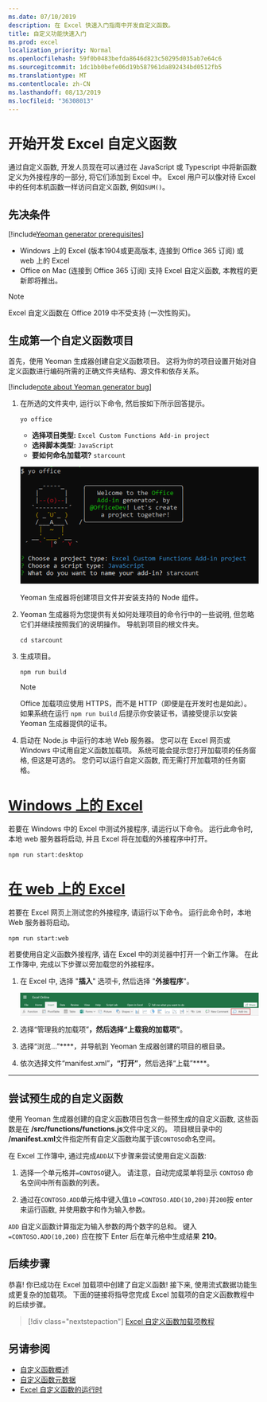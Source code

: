 ```yaml
---
ms.date: 07/10/2019
description: 在 Excel 快速入门指南中开发自定义函数。
title: 自定义功能快速入门
ms.prod: excel
localization_priority: Normal
ms.openlocfilehash: 59f0b0483befda8646d823c50295d035ab7e64c6
ms.sourcegitcommit: 1dc1bb0befe06d19b587961da892434bd0512fb5
ms.translationtype: MT
ms.contentlocale: zh-CN
ms.lasthandoff: 08/13/2019
ms.locfileid: "36308013"
---
```

# <a name="get-started-developing-excel-custom-functions"></a>开始开发 Excel 自定义函数

通过自定义函数, 开发人员现在可以通过在 JavaScript 或 Typescript 中将新函数定义为外接程序的一部分, 将它们添加到 Excel 中。 Excel 用户可以像对待 Excel 中的任何本机函数一样访问自定义函数, 例如`SUM()`。

## <a name="prerequisites"></a>先决条件

[!include[Yeoman generator prerequisites](../includes/quickstart-yo-prerequisites.md)]

* Windows 上的 Excel (版本1904或更高版本, 连接到 Office 365 订阅) 或 web 上的 Excel
* Office on Mac (连接到 Office 365 订阅) 支持 Excel 自定义函数, 本教程的更新即将推出。

>[!NOTE]
>Excel 自定义函数在 Office 2019 中不受支持 (一次性购买)。

## <a name="build-your-first-custom-functions-project"></a>生成第一个自定义函数项目

首先，使用 Yeoman 生成器创建自定义函数项目。 这将为你的项目设置开始对自定义函数进行编码所需的正确文件夹结构、源文件和依存关系。

[!include[note about Yeoman generator bug](../includes/note-yeoman-generator-bug-201908.md)]

1. 在所选的文件夹中, 运行以下命令, 然后按如下所示回答提示。

    ```command&nbsp;line
    yo office
    ```

    - **选择项目类型:** `Excel Custom Functions Add-in project`
    - **选择脚本类型:** `JavaScript`
    - **要如何命名加载项?** `starcount`

    ![自定义函数的 Office 外接程序提示的 Yeoman 生成器](../images/starcountPrompt.png)

    Yeoman 生成器将创建项目文件并安装支持的 Node 组件。

2. Yeoman 生成器将为您提供有关如何处理项目的命令行中的一些说明, 但忽略它们并继续按照我们的说明操作。 导航到项目的根文件夹。

    ```command&nbsp;line
    cd starcount
    ```

3. 生成项目。 

    ```command&nbsp;line
    npm run build
    ```

    > [!NOTE]
    > Office 加载项应使用 HTTPS，而不是 HTTP（即便是在开发时也是如此）。 如果系统在运行 `npm run build` 后提示你安装证书，请接受提示以安装 Yeoman 生成器提供的证书。

4. 启动在 Node.js 中运行的本地 Web 服务器。 您可以在 Excel 网页或 Windows 中试用自定义函数加载项。 系统可能会提示您打开加载项的任务窗格, 但这是可选的。 您仍可以运行自定义函数, 而无需打开加载项的任务窗格。

# <a name="excel-on-windowstabexcel-windows"></a>[Windows 上的 Excel](#tab/excel-windows)

若要在 Windows 中的 Excel 中测试外接程序, 请运行以下命令。 运行此命令时, 本地 web 服务器将启动, 并且 Excel 将在加载的外接程序中打开。

```command&nbsp;line
npm run start:desktop
```

# <a name="excel-on-the-webtabexcel-online"></a>[在 web 上的 Excel](#tab/excel-online)

若要在 Excel 网页上测试您的外接程序, 请运行以下命令。 运行此命令时，本地 Web 服务器将启动。

```command&nbsp;line
npm run start:web
```

若要使用自定义函数外接程序, 请在 Excel 中的浏览器中打开一个新工作簿。 在此工作簿中, 完成以下步骤以旁加载您的外接程序。

1. 在 Excel 中, 选择 "**插入**" 选项卡, 然后选择 "**外接程序**"。

   ![在 Excel 中的 "我的外接程序" 图标突出显示的网页中插入功能区](../images/excel-cf-online-register-add-in-1.png)
   
2. 选择“管理我的加载项”****，然后选择“上载我的加载项”****。

3. 选择“浏览...”****，并导航到 Yeoman 生成器创建的项目的根目录。

4. 依次选择文件“manifest.xml”****，“打开”****，然后选择“上载”****。

---

## <a name="try-out-a-prebuilt-custom-function"></a>尝试预生成的自定义函数

使用 Yeoman 生成器创建的自定义函数项目包含一些预生成的自定义函数, 这些函数是在 **/src/functions/functions.js**文件中定义的。 项目根目录中的 **/manifest.xml**文件指定所有自定义函数均属于该`CONTOSO`命名空间。

在 Excel 工作簿中, 通过完成`ADD`以下步骤来尝试使用自定义函数:

1. 选择一个单元格并`=CONTOSO`键入。 请注意，自动完成菜单将显示 `CONTOSO` 命名空间中所有函数的列表。

2. 通过在`CONTOSO.ADD`单元格中键入值`10` `=CONTOSO.ADD(10,200)`并`200`按 enter 来运行函数, 并使用数字和作为输入参数。

`ADD` 自定义函数计算指定为输入参数的两个数字的总和。 键入 `=CONTOSO.ADD(10,200)` 应在按下 Enter 后在单元格中生成结果 **210**。

## <a name="next-steps"></a>后续步骤

恭喜! 你已成功在 Excel 加载项中创建了自定义函数! 接下来, 使用流式数据功能生成更复杂的加载项。 下面的链接将指导您完成 Excel 加载项的自定义函数教程中的后续步骤。

> [!div class="nextstepaction"]
> [Excel 自定义函数加载项教程](../tutorials/excel-tutorial-create-custom-functions.md#create-a-custom-function-that-requests-data-from-the-web
)

## <a name="see-also"></a>另请参阅

* [自定义函数概述](../excel/custom-functions-overview.md)
* [自定义函数元数据](../excel/custom-functions-json.md)
* [Excel 自定义函数的运行时](../excel/custom-functions-runtime.md)